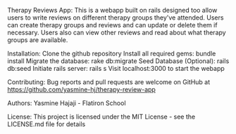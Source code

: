 Therapy Reviews App:
This is a webapp built on rails designed too allow users to write reviews on different therapy groups they've attended. Users can create therapy groups and reviews and can update or delete them if necessary. Users also can view other reviews and read about what therapy groups are available.

Installation:
Clone the github repository
Install all required gems: bundle install
Migrate the database: rake db:migrate
Seed Database (Optional): rails db:seed
Initiate rails server: rails s
Visit localhost:3000 to start the webapp

Contributing:
Bug reports and pull requests are welcome on GitHub at https://github.com/yasmine-hj/therapy-review-app

Authors:
Yasmine Hajaji - Flatiron School


License:
This project is licensed under the MIT License - see the LICENSE.md file for details

